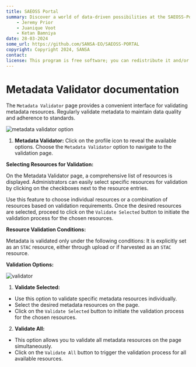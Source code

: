 ```yaml
---
title: SAEOSS Portal
summary: Discover a world of data-driven possibilities at the SAEOSS-Portal, where information converges to empower data sharing and decision-making.
    - Jeremy Prior
    - Juanique Voot
    - Ketan Bamniya
date: 28-03-2024
some_url: https://github.com/SANSA-EO/SAEOSS-PORTAL
copyright: Copyright 2024, SANSA
contact:
license: This program is free software; you can redistribute it and/or modify it under the terms of the GNU Affero General Public License as published by the Free Software Foundation; either version 3 of the License, or (at your option) any later version.
---
```


# Metadata Validator documentation

The `Metadata Validator` page provides a convenient interface for validating metadata resources. Regularly validate metadata to maintain data quality and adherence to standards.

![metadata validator option](./img/metadata-validator-2.png)

1. **Metadata Validator:** Click on the profile icon to reveal the available options. Choose the `Metadata Validator` option to navigate to the validation page.

**Selecting Resources for Validation:**

On the Metadata Validator page, a comprehensive list of resources is displayed.
Administrators can easily select specific resources for validation by clicking on the checkboxes next to the resource entries.

Use this feature to choose individual resources or a combination of resources based on validation requirements.
Once the desired resources are selected, proceed to click on the `Validate Selected` button to initiate the validation process for the chosen resources.

**Resource Validation Conditions:**

Metadata is validated only under the following conditions:
It is explicitly set as an `STAC` resource, either through upload or if harvested as an `STAC` resource.

**Validation Options:**

![validator](./img/metadata-validator-1.png)

1. **Validate Selected:**

- Use this option to validate specific metadata resources individually.
- Select the desired metadata resources on the page.
- Click on the `Validate Selected` button to initiate the validation process for the chosen resources.

2. **Validate All:**

- This option allows you to validate all metadata resources on the page simultaneously.
- Click on the `Validate All` button to trigger the validation process for all available resources.

